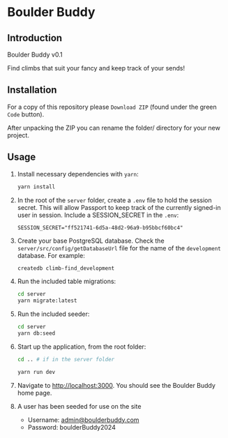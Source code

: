 # Boulder Buddy

## Introduction

Boulder Buddy v0.1

Find climbs that suit your fancy and keep track of your sends!

## Installation

For a copy of this repository please `Download ZIP` (found under the green `Code` button).

After unpacking the ZIP you can rename the folder/ directory for your new project.

## Usage

1. Install necessary dependencies with `yarn`:

   ```sh
   yarn install
   ```

2. In the root of the `server` folder, create a `.env` file to hold the session secret. This will allow Passport to keep track of the currently signed-in user in session. Include a SESSION_SECRET in the `.env`:

   ```env
   SESSION_SECRET="ff521741-6d5a-48d2-96a9-b95bbcf60bc4"
   ```

3. Create your base PostgreSQL database. Check the `server/src/config/getDatabaseUrl` file for the name of the `development` database. For example:

   ```sh
   createdb climb-find_development
   ```

4. Run the included table migrations:

   ```sh
   cd server
   yarn migrate:latest
   ```

5. Run the included seeder:
   
   ```sh
   cd server
   yarn db:seed
   ```

6. Start up the application, from the root folder:

   ```sh
   cd .. # if in the server folder

   yarn run dev
   ```

6. Navigate to <http://localhost:3000>. You should see the Boulder Buddy home page.

7. A user has been seeded for use on the site
   - Username: admin@boulderbuddy.com
   - Password: boulderBuddy2024
